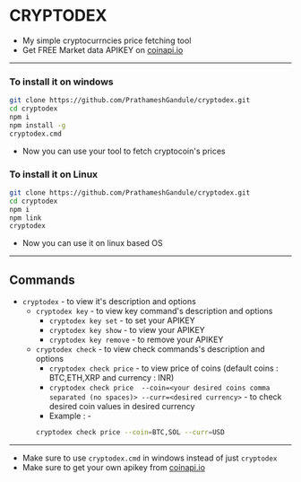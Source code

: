 # CRYPTODEX
- My simple cryptocurrncies price fetching tool
- Get FREE Market data APIKEY on [coinapi.io](https://www.coinapi.io/get-free-api-key?product_id=market-data-api)
***
### To install it on windows
```bash
git clone https://github.com/PrathameshGandule/cryptodex.git
cd cryptodex
npm i
npm install -g
cryptodex.cmd
```
- Now you can use your tool to fetch cryptocoin's prices
### To install it on Linux
```bash
git clone https://github.com/PrathameshGandule/cryptodex.git
cd cryptodex
npm i
npm link
cryptodex
```
- Now you can use it on linux based OS
***
## Commands
- `cryptodex` - to view it's description and options
    - `cryptodex key` - to view key command's description and options
        - `cryptodex key set` - to set your APIKEY
        - `cryptodex key show` - to view your APIKEY
        - `cryptodex key remove` - to remove your APIKEY
    - `cryptodex check` - to view check commands's description and options
        - `cryptodex check price` - to view price of coins (default coins : BTC,ETH,XRP and currency : INR)
        - `cryptodex check price  --coin=<your desired coins comma separated (no spaces)> --curr=<desired currency>` - to check desired coin values in desired currency 
        - Example : -
        ```bash
        cryptodex check price --coin=BTC,SOL --curr=USD
        ```
***
- Make sure to use `cryptodex.cmd` in windows instead of just `cryptodex`
- Make sure to get your own apikey from [coinapi.io](https://www.coinapi.io/)
